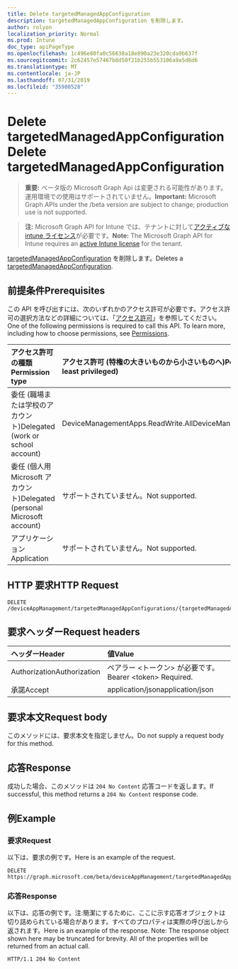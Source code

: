 ```yaml
---
title: Delete targetedManagedAppConfiguration
description: targetedManagedAppConfiguration を削除します。
author: rolyon
localization_priority: Normal
ms.prod: Intune
doc_type: apiPageType
ms.openlocfilehash: 1c496e80fa0c56638a18e890a23e320cda9b637f
ms.sourcegitcommit: 2c62457e57467b8d50f21b255b553106a9a5d8d6
ms.translationtype: MT
ms.contentlocale: ja-JP
ms.lasthandoff: 07/31/2019
ms.locfileid: "35980528"
---
```

# <a name="delete-targetedmanagedappconfiguration"></a><span data-ttu-id="07d93-103">Delete targetedManagedAppConfiguration</span><span class="sxs-lookup"><span data-stu-id="07d93-103">Delete targetedManagedAppConfiguration</span></span>

> <span data-ttu-id="07d93-104">**重要:** ベータ版の Microsoft Graph Api は変更される可能性があります。運用環境での使用はサポートされていません。</span><span class="sxs-lookup"><span data-stu-id="07d93-104">**Important:** Microsoft Graph APIs under the /beta version are subject to change; production use is not supported.</span></span>

> <span data-ttu-id="07d93-105">**注:** Microsoft Graph API for Intune では、テナントに対して[アクティブな intune ライセンス](https://go.microsoft.com/fwlink/?linkid=839381)が必要です。</span><span class="sxs-lookup"><span data-stu-id="07d93-105">**Note:** The Microsoft Graph API for Intune requires an [active Intune license](https://go.microsoft.com/fwlink/?linkid=839381) for the tenant.</span></span>

<span data-ttu-id="07d93-106">[targetedManagedAppConfiguration](../resources/intune-mam-targetedmanagedappconfiguration.md) を削除します。</span><span class="sxs-lookup"><span data-stu-id="07d93-106">Deletes a [targetedManagedAppConfiguration](../resources/intune-mam-targetedmanagedappconfiguration.md).</span></span>

## <a name="prerequisites"></a><span data-ttu-id="07d93-107">前提条件</span><span class="sxs-lookup"><span data-stu-id="07d93-107">Prerequisites</span></span>
<span data-ttu-id="07d93-p101">この API を呼び出すには、次のいずれかのアクセス許可が必要です。アクセス許可の選択方法などの詳細については、「[アクセス許可](/graph/permissions-reference)」を参照してください。</span><span class="sxs-lookup"><span data-stu-id="07d93-p101">One of the following permissions is required to call this API. To learn more, including how to choose permissions, see [Permissions](/graph/permissions-reference).</span></span>

|<span data-ttu-id="07d93-110">アクセス許可の種類</span><span class="sxs-lookup"><span data-stu-id="07d93-110">Permission type</span></span>|<span data-ttu-id="07d93-111">アクセス許可 (特権の大きいものから小さいものへ)</span><span class="sxs-lookup"><span data-stu-id="07d93-111">Permissions (from most to least privileged)</span></span>|
|:---|:---|
|<span data-ttu-id="07d93-112">委任 (職場または学校のアカウント)</span><span class="sxs-lookup"><span data-stu-id="07d93-112">Delegated (work or school account)</span></span>|<span data-ttu-id="07d93-113">DeviceManagementApps.ReadWrite.All</span><span class="sxs-lookup"><span data-stu-id="07d93-113">DeviceManagementApps.ReadWrite.All</span></span>|
|<span data-ttu-id="07d93-114">委任 (個人用 Microsoft アカウント)</span><span class="sxs-lookup"><span data-stu-id="07d93-114">Delegated (personal Microsoft account)</span></span>|<span data-ttu-id="07d93-115">サポートされていません。</span><span class="sxs-lookup"><span data-stu-id="07d93-115">Not supported.</span></span>|
|<span data-ttu-id="07d93-116">アプリケーション</span><span class="sxs-lookup"><span data-stu-id="07d93-116">Application</span></span>|<span data-ttu-id="07d93-117">サポートされていません。</span><span class="sxs-lookup"><span data-stu-id="07d93-117">Not supported.</span></span>|

## <a name="http-request"></a><span data-ttu-id="07d93-118">HTTP 要求</span><span class="sxs-lookup"><span data-stu-id="07d93-118">HTTP Request</span></span>
<!-- {
  "blockType": "ignored"
}
-->
``` http
DELETE /deviceAppManagement/targetedManagedAppConfigurations/{targetedManagedAppConfigurationId}
```

## <a name="request-headers"></a><span data-ttu-id="07d93-119">要求ヘッダー</span><span class="sxs-lookup"><span data-stu-id="07d93-119">Request headers</span></span>
|<span data-ttu-id="07d93-120">ヘッダー</span><span class="sxs-lookup"><span data-stu-id="07d93-120">Header</span></span>|<span data-ttu-id="07d93-121">値</span><span class="sxs-lookup"><span data-stu-id="07d93-121">Value</span></span>|
|:---|:---|
|<span data-ttu-id="07d93-122">Authorization</span><span class="sxs-lookup"><span data-stu-id="07d93-122">Authorization</span></span>|<span data-ttu-id="07d93-123">ベアラー &lt;トークン&gt; が必要です。</span><span class="sxs-lookup"><span data-stu-id="07d93-123">Bearer &lt;token&gt; Required.</span></span>|
|<span data-ttu-id="07d93-124">承諾</span><span class="sxs-lookup"><span data-stu-id="07d93-124">Accept</span></span>|<span data-ttu-id="07d93-125">application/json</span><span class="sxs-lookup"><span data-stu-id="07d93-125">application/json</span></span>|

## <a name="request-body"></a><span data-ttu-id="07d93-126">要求本文</span><span class="sxs-lookup"><span data-stu-id="07d93-126">Request body</span></span>
<span data-ttu-id="07d93-127">このメソッドには、要求本文を指定しません。</span><span class="sxs-lookup"><span data-stu-id="07d93-127">Do not supply a request body for this method.</span></span>

## <a name="response"></a><span data-ttu-id="07d93-128">応答</span><span class="sxs-lookup"><span data-stu-id="07d93-128">Response</span></span>
<span data-ttu-id="07d93-129">成功した場合、このメソッドは `204 No Content` 応答コードを返します。</span><span class="sxs-lookup"><span data-stu-id="07d93-129">If successful, this method returns a `204 No Content` response code.</span></span>

## <a name="example"></a><span data-ttu-id="07d93-130">例</span><span class="sxs-lookup"><span data-stu-id="07d93-130">Example</span></span>

### <a name="request"></a><span data-ttu-id="07d93-131">要求</span><span class="sxs-lookup"><span data-stu-id="07d93-131">Request</span></span>
<span data-ttu-id="07d93-132">以下は、要求の例です。</span><span class="sxs-lookup"><span data-stu-id="07d93-132">Here is an example of the request.</span></span>
``` http
DELETE https://graph.microsoft.com/beta/deviceAppManagement/targetedManagedAppConfigurations/{targetedManagedAppConfigurationId}
```

### <a name="response"></a><span data-ttu-id="07d93-133">応答</span><span class="sxs-lookup"><span data-stu-id="07d93-133">Response</span></span>
<span data-ttu-id="07d93-p102">以下は、応答の例です。注:簡潔にするために、ここに示す応答オブジェクトは切り詰められている場合があります。すべてのプロパティは実際の呼び出しから返されます。</span><span class="sxs-lookup"><span data-stu-id="07d93-p102">Here is an example of the response. Note: The response object shown here may be truncated for brevity. All of the properties will be returned from an actual call.</span></span>
``` http
HTTP/1.1 204 No Content
```





